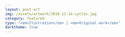 ```yaml
---
layout: post-art
img: /assets/artwork/2010-11-14-cycles.jpg
category: featured
type: "<em>Ilustration</em> | <em>Original work</em>"
darktheme: true
---
```

